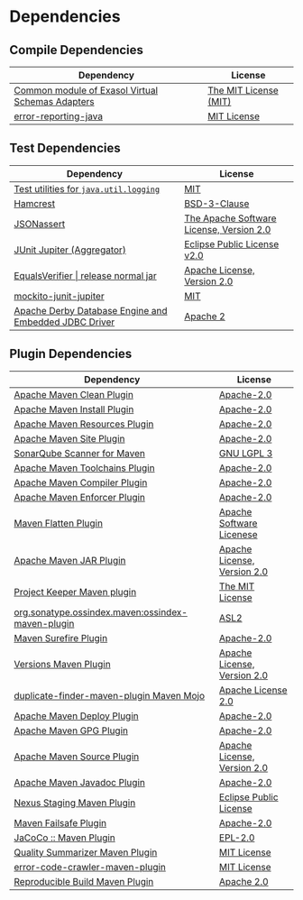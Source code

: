 <!-- @formatter:off -->
# Dependencies

## Compile Dependencies

| Dependency                                            | License                    |
| ----------------------------------------------------- | -------------------------- |
| [Common module of Exasol Virtual Schemas Adapters][0] | [The MIT License (MIT)][1] |
| [error-reporting-java][2]                             | [MIT License][3]           |

## Test Dependencies

| Dependency                                                  | License                                       |
| ----------------------------------------------------------- | --------------------------------------------- |
| [Test utilities for `java.util.logging`][4]                 | [MIT][5]                                      |
| [Hamcrest][6]                                               | [BSD-3-Clause][7]                             |
| [JSONassert][8]                                             | [The Apache Software License, Version 2.0][9] |
| [JUnit Jupiter (Aggregator)][10]                            | [Eclipse Public License v2.0][11]             |
| [EqualsVerifier \| release normal jar][12]                  | [Apache License, Version 2.0][13]             |
| [mockito-junit-jupiter][14]                                 | [MIT][5]                                      |
| [Apache Derby Database Engine and Embedded JDBC Driver][15] | [Apache 2][9]                                 |

## Plugin Dependencies

| Dependency                                              | License                           |
| ------------------------------------------------------- | --------------------------------- |
| [Apache Maven Clean Plugin][16]                         | [Apache-2.0][13]                  |
| [Apache Maven Install Plugin][17]                       | [Apache-2.0][13]                  |
| [Apache Maven Resources Plugin][18]                     | [Apache-2.0][13]                  |
| [Apache Maven Site Plugin][19]                          | [Apache-2.0][13]                  |
| [SonarQube Scanner for Maven][20]                       | [GNU LGPL 3][21]                  |
| [Apache Maven Toolchains Plugin][22]                    | [Apache-2.0][13]                  |
| [Apache Maven Compiler Plugin][23]                      | [Apache-2.0][13]                  |
| [Apache Maven Enforcer Plugin][24]                      | [Apache-2.0][13]                  |
| [Maven Flatten Plugin][25]                              | [Apache Software Licenese][13]    |
| [Apache Maven JAR Plugin][26]                           | [Apache License, Version 2.0][13] |
| [Project Keeper Maven plugin][27]                       | [The MIT License][28]             |
| [org.sonatype.ossindex.maven:ossindex-maven-plugin][29] | [ASL2][9]                         |
| [Maven Surefire Plugin][30]                             | [Apache-2.0][13]                  |
| [Versions Maven Plugin][31]                             | [Apache License, Version 2.0][13] |
| [duplicate-finder-maven-plugin Maven Mojo][32]          | [Apache License 2.0][33]          |
| [Apache Maven Deploy Plugin][34]                        | [Apache-2.0][13]                  |
| [Apache Maven GPG Plugin][35]                           | [Apache-2.0][13]                  |
| [Apache Maven Source Plugin][36]                        | [Apache License, Version 2.0][13] |
| [Apache Maven Javadoc Plugin][37]                       | [Apache-2.0][13]                  |
| [Nexus Staging Maven Plugin][38]                        | [Eclipse Public License][39]      |
| [Maven Failsafe Plugin][40]                             | [Apache-2.0][13]                  |
| [JaCoCo :: Maven Plugin][41]                            | [EPL-2.0][42]                     |
| [Quality Summarizer Maven Plugin][43]                   | [MIT License][44]                 |
| [error-code-crawler-maven-plugin][45]                   | [MIT License][46]                 |
| [Reproducible Build Maven Plugin][47]                   | [Apache 2.0][9]                   |

[0]: https://github.com/exasol/virtual-schema-common-java/
[1]: https://github.com/exasol/virtual-schema-common-java/blob/main/LICENSE
[2]: https://github.com/exasol/error-reporting-java/
[3]: https://github.com/exasol/error-reporting-java/blob/main/LICENSE
[4]: https://github.com/exasol/java-util-logging-testing/
[5]: https://opensource.org/licenses/MIT
[6]: http://hamcrest.org/JavaHamcrest/
[7]: https://raw.githubusercontent.com/hamcrest/JavaHamcrest/master/LICENSE
[8]: https://github.com/skyscreamer/JSONassert
[9]: http://www.apache.org/licenses/LICENSE-2.0.txt
[10]: https://junit.org/junit5/
[11]: https://www.eclipse.org/legal/epl-v20.html
[12]: https://www.jqno.nl/equalsverifier
[13]: https://www.apache.org/licenses/LICENSE-2.0.txt
[14]: https://github.com/mockito/mockito
[15]: http://db.apache.org/derby/
[16]: https://maven.apache.org/plugins/maven-clean-plugin/
[17]: https://maven.apache.org/plugins/maven-install-plugin/
[18]: https://maven.apache.org/plugins/maven-resources-plugin/
[19]: https://maven.apache.org/plugins/maven-site-plugin/
[20]: http://docs.sonarqube.org/display/PLUG/Plugin+Library/sonar-maven-plugin
[21]: http://www.gnu.org/licenses/lgpl.txt
[22]: https://maven.apache.org/plugins/maven-toolchains-plugin/
[23]: https://maven.apache.org/plugins/maven-compiler-plugin/
[24]: https://maven.apache.org/enforcer/maven-enforcer-plugin/
[25]: https://www.mojohaus.org/flatten-maven-plugin/
[26]: https://maven.apache.org/plugins/maven-jar-plugin/
[27]: https://github.com/exasol/project-keeper/
[28]: https://github.com/exasol/project-keeper/blob/main/LICENSE
[29]: https://sonatype.github.io/ossindex-maven/maven-plugin/
[30]: https://maven.apache.org/surefire/maven-surefire-plugin/
[31]: https://www.mojohaus.org/versions/versions-maven-plugin/
[32]: https://basepom.github.io/duplicate-finder-maven-plugin
[33]: http://www.apache.org/licenses/LICENSE-2.0.html
[34]: https://maven.apache.org/plugins/maven-deploy-plugin/
[35]: https://maven.apache.org/plugins/maven-gpg-plugin/
[36]: https://maven.apache.org/plugins/maven-source-plugin/
[37]: https://maven.apache.org/plugins/maven-javadoc-plugin/
[38]: http://www.sonatype.com/public-parent/nexus-maven-plugins/nexus-staging/nexus-staging-maven-plugin/
[39]: http://www.eclipse.org/legal/epl-v10.html
[40]: https://maven.apache.org/surefire/maven-failsafe-plugin/
[41]: https://www.jacoco.org/jacoco/trunk/doc/maven.html
[42]: https://www.eclipse.org/legal/epl-2.0/
[43]: https://github.com/exasol/quality-summarizer-maven-plugin/
[44]: https://github.com/exasol/quality-summarizer-maven-plugin/blob/main/LICENSE
[45]: https://github.com/exasol/error-code-crawler-maven-plugin/
[46]: https://github.com/exasol/error-code-crawler-maven-plugin/blob/main/LICENSE
[47]: http://zlika.github.io/reproducible-build-maven-plugin
